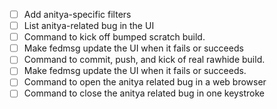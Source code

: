- [ ] Add anitya-specific filters
- [ ] List anitya-related bug in the UI
- [ ] Command to kick off bumped scratch build.
- [ ] Make fedmsg update the UI when it fails or succeeds
- [ ] Command to commit, push, and kick of real rawhide build.
- [ ] Make fedmsg update the UI when it fails or succeeds.
- [ ] Command to open the anitya related bug in a web browser
- [ ] Command to close the anitya related bug in one keystroke
